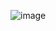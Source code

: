 ![image](https://github.com/ravindrachintakayala/Web-Page.Html/assets/152838386/fc7d8257-bd6c-4a19-87f2-1a6d3049d6d2)
